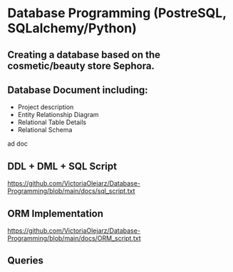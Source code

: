 # Database Programming (PostreSQL, SQLalchemy/Python)

## Creating a database based on the cosmetic/beauty store Sephora.
## Database Document including:
- Project description
- Entity Relationship Diagram
- Relational Table Details
- Relational Schema

ad doc

## DDL + DML + SQL Script
https://github.com/VictoriaOlejarz/Database-Programming/blob/main/docs/sql_script.txt

## ORM Implementation
https://github.com/VictoriaOlejarz/Database-Programming/blob/main/docs/ORM_script.txt

## Queries




